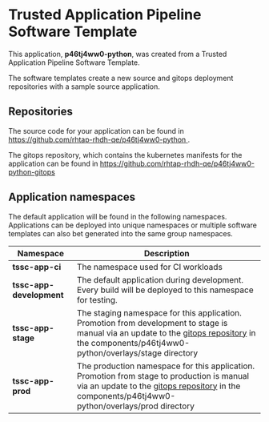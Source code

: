 # Trusted Application Pipeline Software Template

This application, **p46tj4ww0-python**, was created from a Trusted Application Pipeline Software Template.

The software templates create a new source and gitops deployment repositories with a sample source application. 

## Repositories

The source code for your application can be found in [https://github.com/rhtap-rhdh-qe/p46tj4ww0-python ](https://github.com/rhtap-rhdh-qe/p46tj4ww0-python ).
 
The gitops repository, which contains the kubernetes manifests for the application can be found in 
[https://github.com/rhtap-rhdh-qe/p46tj4ww0-python-gitops ](https://github.com/rhtap-rhdh-qe/p46tj4ww0-python-gitops ) 

## Application namespaces 

The default application will be found in the following namespaces. Applications can be deployed into unique namespaces or multiple software templates can also bet generated into the same group namespaces.  

|  Namespace   |  Description   |  
| -------- | -------- |
| **tssc-app-ci** | The namespace used for CI workloads |
| **tssc-app-development** | The default application during development. Every build will be deployed to this namespace for testing. |
| **tssc-app-stage** | The staging namespace for this application. Promotion from development to stage is manual via an update to the [gitops repository](https://github.com/rhtap-rhdh-qe/p46tj4ww0-python-gitops ) in the components/p46tj4ww0-python/overlays/stage directory |
| **tssc-app-prod** | The production namespace for this application. Promotion from stage to production is manual via an update to the [gitops repository](https://github.com/rhtap-rhdh-qe/p46tj4ww0-python-gitops ) in the components/p46tj4ww0-python/overlays/prod directory |